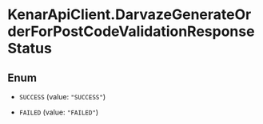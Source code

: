 # KenarApiClient.DarvazeGenerateOrderForPostCodeValidationResponseStatus

## Enum


* `SUCCESS` (value: `"SUCCESS"`)

* `FAILED` (value: `"FAILED"`)


